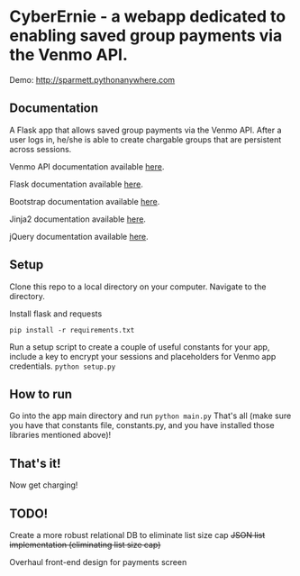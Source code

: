 CyberErnie - a webapp dedicated to enabling saved group payments via the Venmo API.
===============================================================================
Demo: http://sparmett.pythonanywhere.com

Documentation
-----------
A Flask app that allows saved group payments via the Venmo API. After a user logs in, he/she is able to create chargable groups that are persistent across sessions.

Venmo API documentation available [here](http://venmo.com/api).

Flask documentation available [here](http://flask.pocoo.org/).

Bootstrap documentation available [here](http://getbootstrapcom/).

Jinja2 documentation available [here](http://jinja.pocoo.org/docs/).

jQuery documentation available [here](http://jquery.com/).

Setup
-----------
Clone this repo to a local directory on your computer. Navigate to the directory.

Install flask and requests

    pip install -r requirements.txt

Run a setup script to create a couple of useful constants for your app, include a key to encrypt your sessions
and placeholders for Venmo app credentials.
`python setup.py`

How to run
-----------
Go into the app main directory and
run `python main.py`
That's all (make sure you have that constants file, constants.py, and you have installed those libraries mentioned above)!


That's it!
----------
Now get charging!

TODO!
----------
Create a more robust relational DB to eliminate list size cap
~~JSON list implementation (eliminating list size cap)~~

Overhaul front-end design for payments screen
